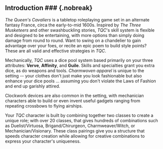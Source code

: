 ## Introduction ###                                                                                    {.nobreak}

*The Queen's Cavaliers* is a tabletop roleplaying game set in an alternate fantasy France, circa the early-to-mid 1600s. 
Inspired by *The Three Musketeers* and other swashbuckling stories, *TQC*'s skill system is flexible and designed to be
entertaining, with more options than simply doing damage from round to round. Want to swing on a chandelier to gain 
advantage over your foes, or recite an epic poem to build style points? These are all valid and effective strategies in *TQC*.

Mechanically, *TQC* uses a dice pool system based primarily on your three attributes: **Verve**, **Affinity**, and **Guile**. 
Skills and specialties grant you extra dice, as do weapons and tools. *Charmwoven apparel* is unique to the setting -- 
your clothes don't just make you look fashionable but also enhance your dice pools ... assuming you don't violate the 
Laws of Fashion and end up garishly attired.

Clockwork devices are also common in the setting, with mechanician characters able to build or even invent useful gadgets 
ranging from repeating crossbows to flying airships.

Your *TQC* character is built by combining together two classes to create a unique role; with over 20 classes, that gives 
hundreds of combinations such as Duelist/Virtuosa, Brigand/Chirurgeon, Charmweaver/Witch, or Mechanician/Visionary. 
These class pairings give you a structure that speeds character creation while allowing for creative combinations to express 
your character's uniqueness.

